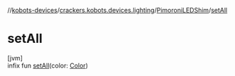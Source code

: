 //[kobots-devices](../../../index.md)/[crackers.kobots.devices.lighting](../index.md)/[PimoroniLEDShim](index.md)/[setAll](set-all.md)

# setAll

[jvm]\
infix fun [setAll](set-all.md)(color: [Color](https://docs.oracle.com/javase/8/docs/api/java/awt/Color.html))
